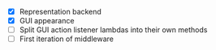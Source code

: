 - [x] Representation backend
- [x] GUI appearance
- [ ] Split GUI action listener lambdas into their own methods
- [ ] First iteration of middleware